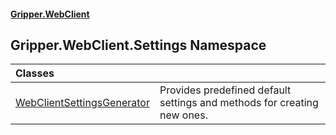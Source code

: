 #### [Gripper.WebClient](index 'index')
## Gripper.WebClient.Settings Namespace

| Classes | |
| :--- | :--- |
| [WebClientSettingsGenerator](Gripper_WebClient_Settings_WebClientSettingsGenerator 'Gripper.WebClient.Settings.WebClientSettingsGenerator') | Provides predefined default settings and methods for creating new ones.<br/> |

